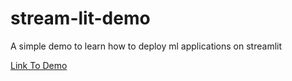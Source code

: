 # stream-lit-demo
A simple demo to learn how to deploy ml applications on streamlit

[Link To Demo](https://share.streamlit.io/poipiii/stream-lit-demo/generate_markov_tweets/markov_fake_tweets.py)
